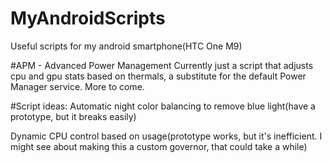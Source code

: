 # MyAndroidScripts
Useful scripts for my android smartphone(HTC One M9)

#APM - Advanced Power Management
  Currently just a script that adjusts cpu and gpu stats based on thermals, a substitute for the default Power Manager service. 
  More to come.
  
#Script ideas:
  Automatic night color balancing to remove blue light(have a prototype, but it breaks easily)
  
  Dynamic CPU control based on usage(prototype works, but it's inefficient. I might see about making this a custom governor, that could take a while)
  
